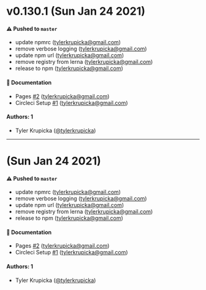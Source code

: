# v0.130.1 (Sun Jan 24 2021)

#### ⚠️ Pushed to `master`

- update npmrc (tylerkrupicka@gmail.com)
- remove verbose logging (tylerkrupicka@gmail.com)
- update npm url (tylerkrupicka@gmail.com)
- remove registry from lerna (tylerkrupicka@gmail.com)
- release to npm (tylerkrupicka@gmail.com)

#### 📝 Documentation

- Pages [#2](https://github.com/intuit/devtools-ds/pull/2) (tylerkrupicka@gmail.com)
- Circleci Setup [#1](https://github.com/intuit/devtools-ds/pull/1) (tylerkrupicka@gmail.com)

#### Authors: 1

- Tyler Krupicka ([@tylerkrupicka](https://github.com/tylerkrupicka))

---

# (Sun Jan 24 2021)

#### ⚠️ Pushed to `master`

- update npmrc (tylerkrupicka@gmail.com)
- remove verbose logging (tylerkrupicka@gmail.com)
- update npm url (tylerkrupicka@gmail.com)
- remove registry from lerna (tylerkrupicka@gmail.com)
- release to npm (tylerkrupicka@gmail.com)

#### 📝 Documentation

- Pages [#2](https://github.com/intuit/devtools-ds/pull/2) (tylerkrupicka@gmail.com)
- Circleci Setup [#1](https://github.com/intuit/devtools-ds/pull/1) (tylerkrupicka@gmail.com)

#### Authors: 1

- Tyler Krupicka ([@tylerkrupicka](https://github.com/tylerkrupicka))
